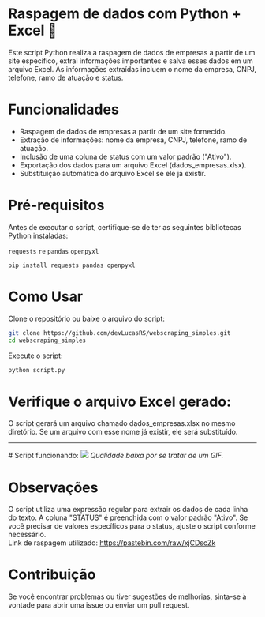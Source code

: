 # Raspagem de dados com Python + Excel 🚀

Este script Python realiza a raspagem de dados de empresas a partir de um site específico, extrai informações importantes e salva esses dados em um arquivo Excel. As informações extraídas incluem o nome da empresa, CNPJ, telefone, ramo de atuação e status.

# Funcionalidades
- Raspagem de dados de empresas a partir de um site fornecido.
- Extração de informações: nome da empresa, CNPJ, telefone, ramo de atuação.
- Inclusão de uma coluna de status com um valor padrão ("Ativo").
- Exportação dos dados para um arquivo Excel (dados_empresas.xlsx).
- Substituição automática do arquivo Excel se ele já existir.

# Pré-requisitos
Antes de executar o script, certifique-se de ter as seguintes bibliotecas Python instaladas:

`requests`
`re`
`pandas`
`openpyxl`

`pip install requests pandas openpyxl`

# Como Usar
Clone o repositório ou baixe o arquivo do script:

```sh
git clone https://github.com/devLucasRS/webscraping_simples.git
cd webscraping_simples
```

Execute o script:

```sh
python script.py
```

# Verifique o arquivo Excel gerado:
O script gerará um arquivo chamado dados_empresas.xlsx no mesmo diretório. 
Se um arquivo com esse nome já existir, ele será substituído.

<hr>
# Script funcionando:
<img src="https://i.imgur.com/Ymy3bZO.gif">
<i>Qualidade baixa por se tratar de um GIF.</i>


# Observações
O script utiliza uma expressão regular para extrair os dados de cada linha do texto.
A coluna "STATUS" é preenchida com o valor padrão "Ativo". Se você precisar de valores específicos para o status, ajuste o script conforme necessário.<br>
Link de raspagem utilizado: https://pastebin.com/raw/xjCDscZk



# Contribuição
Se você encontrar problemas ou tiver sugestões de melhorias, sinta-se à vontade para abrir uma issue ou enviar um pull request.
